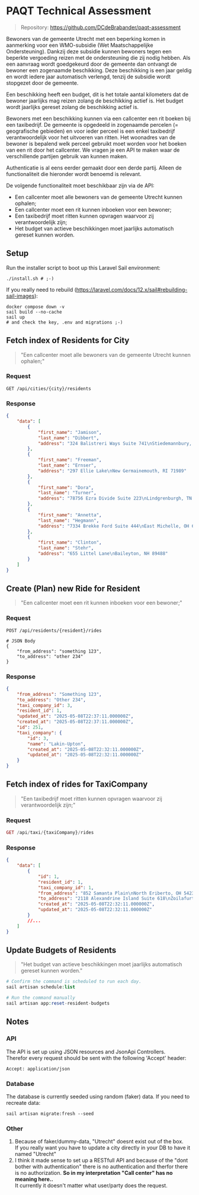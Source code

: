 # PAQT Technical Assessment

> Repository: https://github.com/DCdeBrabander/paqt-assessment

Bewoners van de gemeente Utrecht met een beperking komen in aanmerking voor een WMO-subsidie
(Wet Maatschappelijke Ondersteuning). Dankzij deze subsidie kunnen bewoners tegen een beperkte
vergoeding reizen met de ondersteuning die zij nodig hebben. Als een aanvraag wordt goedgekeurd door
de gemeente dan ontvangt de bewoner een zogenaamde beschikking. Deze beschikking is een jaar
geldig en wordt iedere jaar automatisch verlengd, tenzij de subsidie wordt stopgezet door de gemeente.

Een beschikking heeft een budget, dit is het totale aantal kilometers dat de bewoner jaarlijks mag
reizen zolang de beschikking actief is. Het budget wordt jaarlijks gereset zolang de beschikking actief
is.

Bewoners met een beschikking kunnen via een callcenter een rit boeken bij een taxibedrijf. De
gemeente is opgedeeld in zogenaamde percelen (= geografische gebieden) en voor ieder perceel is een
enkel taxibedrijf verantwoordelijk voor het uitvoeren van ritten. Het woonadres van de bewoner is
bepalend welk perceel gebruikt moet worden voor het boeken van een rit door het callcenter. We vragen
je een API te maken waar de verschillende partijen gebruik van kunnen maken.

Authenticatie is al eens eerder gemaakt door een derde partij. Alleen de functionaliteit die hieronder
wordt benoemd is relevant.

De volgende functionaliteit moet beschikbaar zijn via de API:
- Een callcenter moet alle bewoners van de gemeente Utrecht kunnen ophalen;
- Een callcenter moet een rit kunnen inboeken voor een bewoner;
- Een taxibedrijf moet ritten kunnen opvragen waarvoor zij verantwoordelijk zijn;
- Het budget van actieve beschikkingen moet jaarlijks automatisch gereset kunnen worden.


## Setup
Run the installer script to boot up this Laravel Sail environment:
```shell
./install.sh # ;-)
```
 If you really need to rebuild (https://laravel.com/docs/12.x/sail#rebuilding-sail-images):
```shell
docker compose down -v
sail build --no-cache
sail up
# and check the key, .env and migrations ;-)
```


## Fetch index of Residents for City
> "Een callcenter moet alle bewoners van de gemeente Utrecht kunnen ophalen;"
### Request
```http request
GET /api/cities/{city}/residents
```
### Response
```json
{
    "data": [
        {
            "first_name": "Jamison",
            "last_name": "Dibbert",
            "address": "324 Balistreri Ways Suite 741\nStiedemannbury, MA 10324"
        },
        {
            "first_name": "Freeman",
            "last_name": "Ernser",
            "address": "297 Ellie Lake\nNew Germainemouth, RI 71989"
        },
        {
            "first_name": "Dora",
            "last_name": "Turner",
            "address": "78756 Ezra Divide Suite 223\nLindgrenburgh, TN 24512-0440"
        },
        {
            "first_name": "Annetta",
            "last_name": "Hegmann",
            "address": "7334 Brekke Ford Suite 444\nEast Michelle, OH 63787-3030"
        },
        {
            "first_name": "Clinton",
            "last_name": "Stehr",
            "address": "655 Littel Lane\nBaileyton, NH 89488"
        }
    ]
}
```

## Create (Plan) new Ride for Resident
> "Een callcenter moet een rit kunnen inboeken voor een bewoner;"
### Request 
```http request
POST /api/residents/{resident}/rides

# JSON Body
{
    "from_address": "something 123",
    "to_address": "other 234"
}
```
### Response
```json
{
    "from_address": "Something 123",
    "to_address": "Other 234",
    "taxi_company_id": 3,
    "resident_id": 1,
    "updated_at": "2025-05-08T22:37:11.000000Z",
    "created_at": "2025-05-08T22:37:11.000000Z",
    "id": 251,
    "taxi_company": {
        "id": 3,
        "name": "Lakin-Upton",
        "created_at": "2025-05-08T22:32:11.000000Z",
        "updated_at": "2025-05-08T22:32:11.000000Z"
    }
}
```

## Fetch index of rides for TaxiCompany
> "Een taxibedrijf moet ritten kunnen opvragen waarvoor zij verantwoordelijk zijn;"
### Request
```php
GET /api/taxi/{taxiCompany}/rides
```
### Response
```json
{
    "data": [
        {
            "id": 1,
            "resident_id": 1,
            "taxi_company_id": 1,
            "from_address": "852 Samanta Plain\nNorth Eriberto, OH 54231-6775",
            "to_address": "2118 Alexandrine Island Suite 618\nZoilafurt, MS 99485",
            "created_at": "2025-05-08T22:32:11.000000Z",
            "updated_at": "2025-05-08T22:32:11.000000Z"
        }
        //...
    ]
}
```


## Update Budgets of Residents
> "Het budget van actieve beschikkingen moet jaarlijks automatisch gereset kunnen worden."

```php
# Confirm the command is scheduled to run each day.
sail artisan schedule:list

# Run the command manually
sail artisan app:reset-resident-budgets

```

## Notes
### API
The API is set up using JSON resources and JsonApi Controllers.  
Therefor every request should be sent with the following 'Accept' header:
```
Accept: application/json
```

### Database
The database is currently seeded using random (faker) data. If you need to recreate data:
```
sail artisan migrate:fresh --seed 
```

### Other
1. Because of faker/dummy-data, "Utrecht" doesnt exist out of the box.  
If you really want you have to update a city directly in your DB to have it named "Utrecht"
2. I think it made sense to set up a RESTfull API and because of the "dont bother with authentication" 
there is no authentication and therfor there is no authorization. **So in my interpretation "Call center" has no meaning here..**  
It currently it doesn't matter what user/party does the request.
